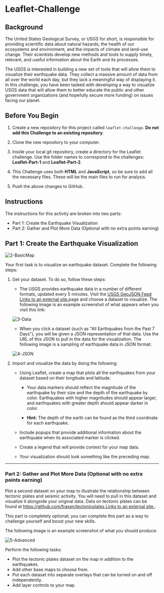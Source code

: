 # Leaflet-Challenge


## Background

The United States Geological Survey, or USGS for short, is responsible for providing scientific data about natural hazards, the health of our ecosystems and environment, and the impacts of climate and land-use change. Their scientists develop new methods and tools to supply timely, relevant, and useful information about the Earth and its processes.

The USGS is interested in building a new set of tools that will allow them to visualize their earthquake data. They collect a massive amount of data from all over the world each day, but they lack a meaningful way of displaying it. In this challenge, you have been tasked with developing a way to visualize USGS data that will allow them to better educate the public and other government organizations (and hopefully secure more funding) on issues facing our planet.

## Before You Begin

1.  Create a new repository for this project called  `leaflet-challenge`.  **Do not add this Challenge to an existing repository**.
    
2.  Clone the new repository to your computer.
    
3.  Inside your local git repository, create a directory for the Leaflet challenge. Use the folder names to correspond to the challenges:  **Leaflet-Part-1**  and  **Leaflet-Part-2**.
    
4.  This Challenge uses both  **HTML**  and  **JavaScript**, so be sure to add all the necessary files. These will be the main files to run for analysis.
    
5.  Push the above changes to GitHub.
    

## Instructions

The instructions for this activity are broken into two parts:

-   Part 1: Create the Earthquake Visualization
-   Part 2: Gather and Plot More Data (Optional with no extra points earning)
    

## Part 1: Create the Earthquake Visualization

![2-BasicMap](https://static.bc-edx.com/data/dl-1-1/m15/lms/img/2-BasicMap.jpg)

Your first task is to visualize an earthquake dataset. Complete the following steps:

1.  Get your dataset. To do so, follow these steps:
    
    -   The USGS provides earthquake data in a number of different formats, updated every 5 minutes. Visit the  [USGS GeoJSON Feed Links to an external site.](http://earthquake.usgs.gov/earthquakes/feed/v1.0/geojson.php)page and choose a dataset to visualize. The following image is an example screenshot of what appears when you visit this link:
    
    ![3-Data](https://static.bc-edx.com/data/dl-1-1/m15/lms/img/3-Data.jpg)
    
    -   When you click a dataset (such as "All Earthquakes from the Past 7 Days"), you will be given a JSON representation of that data. Use the URL of this JSON to pull in the data for the visualization. The following image is a sampling of earthquake data in JSON format:
    
    ![4-JSON](https://static.bc-edx.com/data/dl-1-1/m15/lms/img/4-JSON.jpg)
    
2.  Import and visualize the data by doing the following:
    
    -   Using Leaflet, create a map that plots all the earthquakes from your dataset based on their longitude and latitude.
        
        -   Your data markers should reflect the magnitude of the earthquake by their size and the depth of the earthquake by color. Earthquakes with higher magnitudes should appear larger, and earthquakes with greater depth should appear darker in color.
            
        -   **Hint:**  The depth of the earth can be found as the third coordinate for each earthquake.
            
    -   Include popups that provide additional information about the earthquake when its associated marker is clicked.
        
    -   Create a legend that will provide context for your map data.
        
    -   Your visualization should look something like the preceding map.
        

----------

### Part 2: Gather and Plot More Data (Optional with no extra points earning)

Plot a second dataset on your map to illustrate the relationship between tectonic plates and seismic activity. You will need to pull in this dataset and visualize it alongside your original data. Data on tectonic plates can be found at  [https://github.com/fraxen/tectonicplates Links to an external site.](https://github.com/fraxen/tectonicplates).

This part is completely optional; you can complete this part as a way to challenge yourself and boost your new skills.

The following image is an example screenshot of what you should produce:

![5-Advanced](https://static.bc-edx.com/data/dl-1-1/m15/lms/img/5-Advanced.jpg)

Perform the following tasks:
-   Plot the tectonic plates dataset on the map in addition to the earthquakes.
-   Add other base maps to choose from.    
-   Put each dataset into separate overlays that can be turned on and off independently.    
-   Add layer controls to your map.
